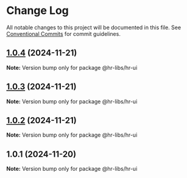 # Change Log

All notable changes to this project will be documented in this file.
See [Conventional Commits](https://conventionalcommits.org) for commit guidelines.

## [1.0.4](https://github.com/henry940812/hr-libss/compare/@hr-libs/hr-ui@1.0.2...@hr-libs/hr-ui@1.0.4) (2024-11-21)

**Note:** Version bump only for package @hr-libs/hr-ui





## [1.0.3](https://github.com/henry940812/hr-libss/compare/@hr-libs/hr-ui@1.0.2...@hr-libs/hr-ui@1.0.3) (2024-11-21)

**Note:** Version bump only for package @hr-libs/hr-ui





## [1.0.2](https://github.com/henry940812/hr-libss/compare/@hr-libs/hr-ui@1.0.1...@hr-libs/hr-ui@1.0.2) (2024-11-21)

**Note:** Version bump only for package @hr-libs/hr-ui





## 1.0.1 (2024-11-20)

**Note:** Version bump only for package @hr-libs/hr-ui
